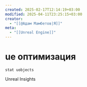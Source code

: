 ```yaml
---
created: 2025-02-17T12:14:19+03:00
modified: 2025-04-11T23:25:15+03:00
creator:
  - "[[@Адам Мамбетов|Я]]"
meta:
  - "[[Unreal Engine]]"
---
```


# ue оптимизация

```
stat uobjects
```

Unreal Insights
